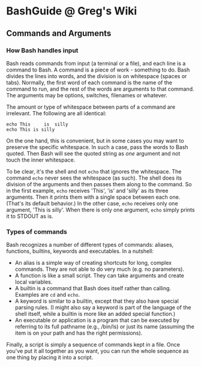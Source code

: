 # BashGuide @ Greg's Wiki

## Commands and Arguments

### How Bash handles input

Bash reads commands from input (a terminal or a file), and each line is
a command to Bash. A command is a piece of work - something to do. Bash
divides the lines into words, and the division is on whitespace (spaces or
tabs). Normally, the first word of each command is the name of the command
to run, and the rest of the words are arguments to that command. The
arguments may be options, switches, filenames or whatever.

The amount or type of whitespace between parts of a command are irrelevant.
The following are all identical:

    echo This     is  silly
    echo This is silly

On the one hand, this is convenient, but in some cases you may want to
preserve the specific whitespace. In such a case, pass the words to Bash
quoted. Then Bash will see the quoted string as _one_ argument and not
touch the inner whitespace.

To be clear, it's the shell and not `echo` that ignores the whitespace. The
command `echo` never sees the whitespace (as such). The shell does its
division of the arguments and then passes them along to the command. So in
the first example, `echo` receives 'This', 'is' and 'silly' as its three
arguments. Then it prints them with a single space between each one.
(That's its default behavior.) In the other case, `echo` receives only one
argument, 'This     is  silly'. When there is only one argument, `echo`
simply prints it to STDOUT as is.

### Types of commands

Bash recognizes a number of different types of commands: aliases,
functions, builtins, keywords and executables. In a nutshell:

+ An alias is a simple way of creating shortcuts for long, complex
  commands. They are not able to do very much (e.g. no parameters).
+ A function is like a small script. They can take arguments and create
  local variables.
+ A builtin is a command that Bash does itself rather than calling.
  Examples are `cd` and `echo`.
+ A keyword is similar to a builtin, except that they also have special
  parsing rules. (I might also say a keyword is part of the language of the
  shell itself, while a builtin is more like an added special function.)
+ An executable or application is a program that can be executed by
  referring to its full pathname (e.g., /bin/ls) or just its name (assuming
  the item is on your path and has the right permissions).

Finally, a script is simply a sequence of commands kept in a file. Once
you've put it all together as you want, you can run the whole sequence as
one thing by placing it into a script.

